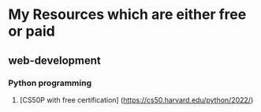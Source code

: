 # My Resources which are either free or paid
## web-development
### Python programming 
1. [CS50P with free certification] (https://cs50.harvard.edu/python/2022/) 